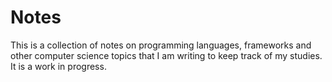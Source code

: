 # Notes

This is a collection of notes on programming languages, frameworks and other computer science topics that I am writing to keep track of my studies. It is a work in progress.
